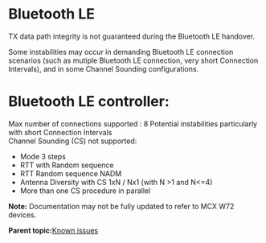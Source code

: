 # Bluetooth LE 

TX data path integrity is not guaranteed during the Bluetooth LE handover.

Some instabilities may occur in demanding Bluetooth LE connection scenarios \(such as mutiple Bluetooth LE connection, very short Connection Intervals\), and in some Channel Sounding configurations.

#   Bluetooth LE controller:

Max number of connections supported : 8 
Potential instabilities particularly with short Connection Intervals  
Channel Sounding (CS) not supported: 
-	Mode 3 steps
-	RTT with Random sequence
-	RTT Random sequence NADM
-	Antenna Diversity with CS 1xN / Nx1 (with N >1 and N<=4)
-	More than one CS procedure in parallel

**Note:** Documentation may not be fully updated to refer to MCX W72 devices.

**Parent topic:**[Known issues](../topics/known_issues.md)

